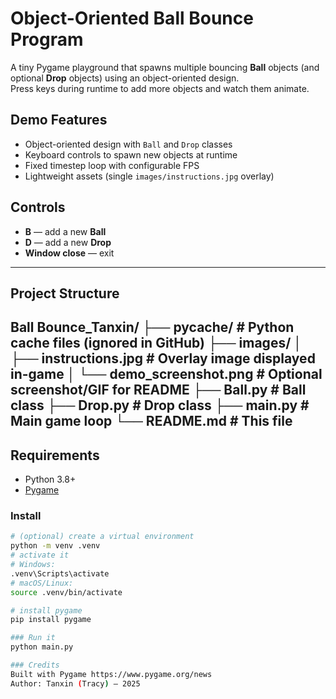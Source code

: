 # Object-Oriented Ball Bounce Program  
A tiny Pygame playground that spawns multiple bouncing **Ball** objects (and optional **Drop** objects) using an object-oriented design.  
Press keys during runtime to add more objects and watch them animate.
## Demo Features
- Object-oriented design with `Ball` and `Drop` classes
- Keyboard controls to spawn new objects at runtime
- Fixed timestep loop with configurable FPS
- Lightweight assets (single `images/instructions.jpg` overlay)

## Controls
- **B** — add a new **Ball**
- **D** — add a new **Drop**
- **Window close** — exit

---

## Project Structure
Ball Bounce_Tanxin/
├── pycache/ # Python cache files (ignored in GitHub)
├── images/
│ ├── instructions.jpg # Overlay image displayed in-game
│ └── demo_screenshot.png # Optional screenshot/GIF for README
├── Ball.py # Ball class
├── Drop.py # Drop class
├── main.py # Main game loop
└── README.md # This file
---

## Requirements
- Python 3.8+
- [Pygame](https://www.pygame.org/news)

### Install
```bash
# (optional) create a virtual environment
python -m venv .venv
# activate it
# Windows:
.venv\Scripts\activate
# macOS/Linux:
source .venv/bin/activate

# install pygame
pip install pygame

### Run it
python main.py

### Credits
Built with Pygame https://www.pygame.org/news
Author: Tanxin (Tracy) — 2025
